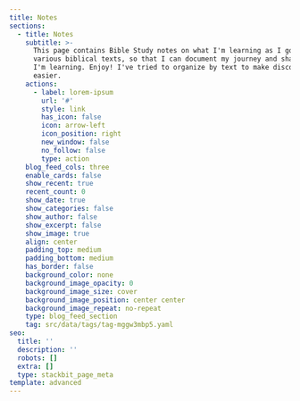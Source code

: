 ```yaml
---
title: Notes
sections:
  - title: Notes
    subtitle: >-
      This page contains Bible Study notes on what I'm learning as I go through
      various biblical texts, so that I can document my journey and share what
      I'm learning. Enjoy! I've tried to organize by text to make discovery
      easier.
    actions:
      - label: lorem-ipsum
        url: '#'
        style: link
        has_icon: false
        icon: arrow-left
        icon_position: right
        new_window: false
        no_follow: false
        type: action
    blog_feed_cols: three
    enable_cards: false
    show_recent: true
    recent_count: 0
    show_date: true
    show_categories: false
    show_author: false
    show_excerpt: false
    show_image: true
    align: center
    padding_top: medium
    padding_bottom: medium
    has_border: false
    background_color: none
    background_image_opacity: 0
    background_image_size: cover
    background_image_position: center center
    background_image_repeat: no-repeat
    type: blog_feed_section
    tag: src/data/tags/tag-mggw3mbp5.yaml
seo:
  title: ''
  description: ''
  robots: []
  extra: []
  type: stackbit_page_meta
template: advanced
---
```

